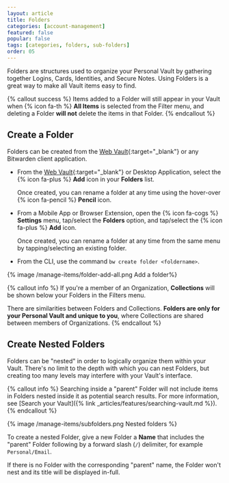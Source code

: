 ```yaml
---
layout: article
title: Folders
categories: [account-management]
featured: false
popular: false
tags: [categories, folders, sub-folders]
order: 05
---
```


Folders are structures used to organize your Personal Vault by gathering together Logins, Cards, Identities, and Secure Notes. Using Folders is a great way to make all Vault items easy to find.

{% callout success %}
Items added to a Folder will still appear in your Vault when {% icon fa-th %} **All Items** is selected from the Filter menu, and deleting a Folder **will not** delete the items in that Folder.
{% endcallout %}

## Create a Folder

Folders can be created from the [Web Vault](https://vault.bitwarden.com){:target="\_blank"} or any Bitwarden client application.
- From the [Web Vault](https://vault.bitwarden.com){:target="\_blank"} or Desktop Application, select the {% icon fa-plus %} **Add** icon in your **Folders** list.

  Once created, you can rename a folder at any time using the hover-over {% icon fa-pencil %} **Pencil** icon.
- From a Mobile App or Browser Extension, open the {% icon fa-cogs %} **Settings** menu, tap/select the **Folders** option, and tap/select the {% icon fa-plus %} **Add** icon.

  Once created, you can rename a folder at any time from the same menu by tapping/selecting an existing folder.
- From the CLI, use the command `bw create folder <foldername>`.

{% image /manage-items/folder-add-all.png Add a folder%}

{% callout info %}
If you're a member of an Organization, **Collections** will be shown below your Folders in the Filters menu.

There are similarities between Folders and Collections. **Folders are only for your Personal Vault and unique to you**, where Collections are shared between members of Organizations.
{% endcallout %}

## Create Nested Folders

Folders can be "nested" in order to logically organize them within your Vault. There's no limit to the depth with which you can nest Folders, but creating too many levels may interfere with your Vault's interface.

{% callout info %}
Searching inside a "parent" Folder will not include items in Folders nested inside it as potential search results. For more information, see [Search your Vault]({% link _articles/features/searching-vault.md %}).
{% endcallout %}

{% image /manage-items/subfolders.png Nested folders %}

To create a nested Folder, give a new Folder a **Name** that includes the "parent" Folder following by a forward slash (`/`) delimiter, for example `Personal/Email`.

If there is no Folder with the corresponding "parent" name, the Folder won't nest and its title will be displayed in-full.
